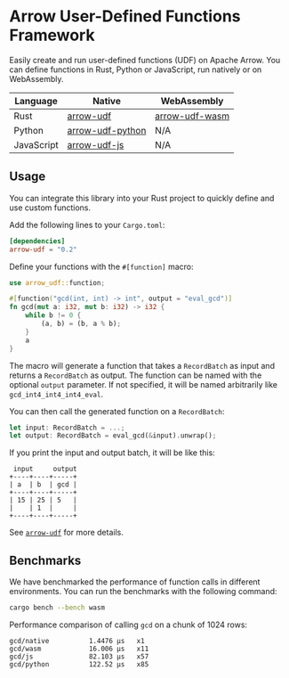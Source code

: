 # Arrow User-Defined Functions Framework

Easily create and run user-defined functions (UDF) on Apache Arrow.
You can define functions in Rust, Python or JavaScript, run natively or on WebAssembly.

| Language   | Native             | WebAssembly             |
| ---------- | ------------------ | ----------------------- |
| Rust       | [arrow-udf]        | [arrow-udf-wasm]        |
| Python     | [arrow-udf-python] | N/A                     |
| JavaScript | [arrow-udf-js]     | N/A                     |

[arrow-udf]: ./arrow-udf
[arrow-udf-python]: ./arrow-udf-python
[arrow-udf-js]: ./arrow-udf-js
[arrow-udf-wasm]: ./arrow-udf-wasm

## Usage

You can integrate this library into your Rust project to quickly define and use custom functions.

Add the following lines to your `Cargo.toml`:

```toml
[dependencies]
arrow-udf = "0.2"
```

Define your functions with the `#[function]` macro:

```rust
use arrow_udf::function;

#[function("gcd(int, int) -> int", output = "eval_gcd")]
fn gcd(mut a: i32, mut b: i32) -> i32 {
    while b != 0 {
        (a, b) = (b, a % b);
    }
    a
}
```

The macro will generate a function that takes a `RecordBatch` as input and returns a `RecordBatch` as output.
The function can be named with the optional `output` parameter.
If not specified, it will be named arbitrarily like `gcd_int4_int4_int4_eval`.

You can then call the generated function on a `RecordBatch`:

```rust
let input: RecordBatch = ...;
let output: RecordBatch = eval_gcd(&input).unwrap();
```

If you print the input and output batch, it will be like this:

```text
 input     output
+----+----+-----+
| a  | b  | gcd |
+----+----+-----+
| 15 | 25 | 5   |
|    | 1  |     |
+----+----+-----+
```

See [`arrow-udf`](./arrow-udf/README.md) for more details.

## Benchmarks

We have benchmarked the performance of function calls in different environments.
You can run the benchmarks with the following command:

```sh
cargo bench --bench wasm
```

Performance comparison of calling `gcd` on a chunk of 1024 rows:

```
gcd/native          1.4476 µs   x1
gcd/wasm            16.006 µs   x11
gcd/js              82.103 µs   x57
gcd/python          122.52 µs   x85
```
